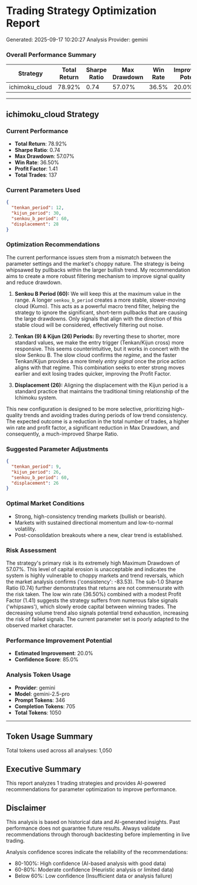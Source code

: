 
# Trading Strategy Optimization Report
Generated: 2025-09-17 10:20:27
Analysis Provider: gemini

### Overall Performance Summary

| Strategy | Total Return | Sharpe Ratio | Max Drawdown | Win Rate | Improvement Potential |
|----------|-------------|--------------|--------------|----------|---------------------|
| ichimoku_cloud | 78.92% | 0.74 | 57.07% | 36.5% | 20.0% |

---

## ichimoku_cloud Strategy

### Current Performance
- **Total Return**: 78.92%
- **Sharpe Ratio**: 0.74
- **Max Drawdown**: 57.07%
- **Win Rate**: 36.50%
- **Profit Factor**: 1.41
- **Total Trades**: 137

### Current Parameters Used

```json
{
  "tenkan_period": 12,
  "kijun_period": 30,
  "senkou_b_period": 60,
  "displacement": 28
}
```

### Optimization Recommendations

The current performance issues stem from a mismatch between the parameter settings and the market's choppy nature. The strategy is being whipsawed by pullbacks within the larger bullish trend. My recommendation aims to create a more robust filtering mechanism to improve signal quality and reduce drawdown.

1.  **Senkou B Period (60):** We will keep this at the maximum value in the range. A longer `senkou_b_period` creates a more stable, slower-moving cloud (Kumo). This acts as a powerful macro trend filter, helping the strategy to ignore the significant, short-term pullbacks that are causing the large drawdowns. Only signals that align with the direction of this stable cloud will be considered, effectively filtering out noise.

2.  **Tenkan (9) & Kijun (26) Periods:** By reverting these to shorter, more standard values, we make the entry trigger (Tenkan/Kijun cross) more responsive. This seems counterintuitive, but it works in concert with the slow Senkou B. The slow cloud confirms the *regime*, and the faster Tenkan/Kijun provides a more timely *entry signal* once the price action aligns with that regime. This combination seeks to enter strong moves earlier and exit losing trades quicker, improving the Profit Factor.

3.  **Displacement (26):** Aligning the displacement with the Kijun period is a standard practice that maintains the traditional timing relationship of the Ichimoku system.

This new configuration is designed to be more selective, prioritizing high-quality trends and avoiding trades during periods of low trend consistency. The expected outcome is a reduction in the total number of trades, a higher win rate and profit factor, a significant reduction in Max Drawdown, and consequently, a much-improved Sharpe Ratio.

### Suggested Parameter Adjustments

```json
{
  "tenkan_period": 9,
  "kijun_period": 26,
  "senkou_b_period": 60,
  "displacement": 26
}
```

### Optimal Market Conditions
- Strong, high-consistency trending markets (bullish or bearish).
- Markets with sustained directional momentum and low-to-normal volatility.
- Post-consolidation breakouts where a new, clear trend is established.

### Risk Assessment
The strategy's primary risk is its extremely high Maximum Drawdown of 57.07%. This level of capital erosion is unacceptable and indicates the system is highly vulnerable to choppy markets and trend reversals, which the market analysis confirms ('consistency': -83.53). The sub-1.0 Sharpe Ratio (0.74) further demonstrates that returns are not commensurate with the risk taken. The low win rate (36.50%) combined with a modest Profit Factor (1.41) suggests the strategy suffers from numerous false signals ('whipsaws'), which slowly erode capital between winning trades. The decreasing volume trend also signals potential trend exhaustion, increasing the risk of failed signals. The current parameter set is poorly adapted to the observed market character.

### Performance Improvement Potential
- **Estimated Improvement**: 20.0%
- **Confidence Score**: 85.0%
### Analysis Token Usage
- **Provider**: gemini
- **Model**: gemini-2.5-pro
- **Prompt Tokens**: 346
- **Completion Tokens**: 705
- **Total Tokens**: 1050

---

## Token Usage Summary

Total tokens used across all analyses: 1,050

## Executive Summary

This report analyzes 1 trading strategies and provides AI-powered 
recommendations for parameter optimization to improve performance.

## Disclaimer

This analysis is based on historical data and AI-generated insights. 
Past performance does not guarantee future results. Always validate recommendations through 
thorough backtesting before implementing in live trading.

Analysis confidence scores indicate the reliability of the recommendations:
- 80-100%: High confidence (AI-based analysis with good data)
- 60-80%: Moderate confidence (Heuristic analysis or limited data)  
- Below 60%: Low confidence (Insufficient data or analysis failure)
